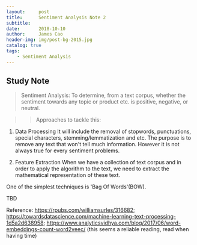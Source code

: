```yaml
---
layout:     post   				   
title:      Sentiment Analysis Note 2
subtitle:   
date:       2018-10-10
author:     James Cao
header-img: img/post-bg-2015.jpg 	
catalog: true 					
tags:								
    - Sentiment Analysis
---
```


## Study Note
>  Sentiment Analysis: 
To determine, from a text corpus, whether the sentiment towards any topic or product etc. is positive, negative, or neutral.

>> Approaches to tackle this:

1. Data Processing
It will include the removal of stopwords, punctuations, special characters, stemming/lemmatization and etc.
The purpose is to remove any text that won't tell much information. However it is not always true for every sentiment problems.


2. Feature Extraction
When we have a collection of text corpus and in order to apply the algorithm to the text, we need to extract the mathematical representation
of these text.

One of the simplest techniques is 'Bag Of Words'(BOW).

TBD


Reference: 
https://rpubs.com/williamsurles/316682; 
https://towardsdatascience.com/machine-learning-text-processing-1d5a2d638958;
https://www.analyticsvidhya.com/blog/2017/06/word-embeddings-count-word2veec/
(this seems a reliable reading, read when having time)
